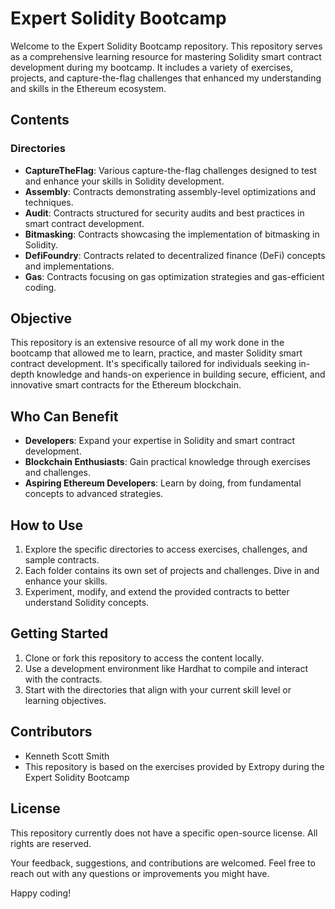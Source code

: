 # Expert Solidity Bootcamp

Welcome to the Expert Solidity Bootcamp repository. This repository serves as a comprehensive learning resource for mastering Solidity smart contract development during my bootcamp. It includes a variety of exercises, projects, and capture-the-flag challenges that enhanced my understanding and skills in the Ethereum ecosystem.

## Contents

### Directories
- **CaptureTheFlag**: Various capture-the-flag challenges designed to test and enhance your skills in Solidity development.
- **Assembly**: Contracts demonstrating assembly-level optimizations and techniques.
- **Audit**: Contracts structured for security audits and best practices in smart contract development.
- **Bitmasking**: Contracts showcasing the implementation of bitmasking in Solidity.
- **DefiFoundry**: Contracts related to decentralized finance (DeFi) concepts and implementations.
- **Gas**: Contracts focusing on gas optimization strategies and gas-efficient coding.

## Objective

This repository is an extensive resource of all my work done in the bootcamp that allowed me to learn, practice, and master Solidity smart contract development. It's specifically tailored for individuals seeking in-depth knowledge and hands-on experience in building secure, efficient, and innovative smart contracts for the Ethereum blockchain.

## Who Can Benefit

- **Developers**: Expand your expertise in Solidity and smart contract development.
- **Blockchain Enthusiasts**: Gain practical knowledge through exercises and challenges.
- **Aspiring Ethereum Developers**: Learn by doing, from fundamental concepts to advanced strategies.

## How to Use

1. Explore the specific directories to access exercises, challenges, and sample contracts.
2. Each folder contains its own set of projects and challenges. Dive in and enhance your skills.
3. Experiment, modify, and extend the provided contracts to better understand Solidity concepts.

## Getting Started

1. Clone or fork this repository to access the content locally.
2. Use a development environment like Hardhat to compile and interact with the contracts.
3. Start with the directories that align with your current skill level or learning objectives.

## Contributors

- Kenneth Scott Smith
- This repository is based on the exercises provided by Extropy during the Expert Solidity Bootcamp

## License

This repository currently does not have a specific open-source license. All rights are reserved.

Your feedback, suggestions, and contributions are welcomed. Feel free to reach out with any questions or improvements you might have.

Happy coding!
